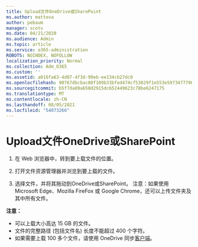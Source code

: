 ```yaml
---
title: Upload文件OneDrive或SharePoint
ms.author: matteva
author: pebaum
manager: scotv
ms.date: 04/21/2020
ms.audience: Admin
ms.topic: article
ms.service: o365-administration
ROBOTS: NOINDEX, NOFOLLOW
localization_priority: Normal
ms.collection: Adm_O365
ms.custom: ''
ms.assetid: a016fa63-4d87-4f3d-99eb-ee134cb27dc0
ms.openlocfilehash: 90767dbcbac08f109b33bfed474cf53829f1e553e5973477796b951acf5c8d28
ms.sourcegitcommit: b5f7da89a650d2915dc652449623c78be6247175
ms.translationtype: MT
ms.contentlocale: zh-CN
ms.lasthandoff: 08/05/2021
ms.locfileid: "54073266"
---
```

# <a name="upload-files-to-onedrive-or-sharepoint"></a>Upload文件OneDrive或SharePoint

1. 在 Web 浏览器中，转到要上载文件的位置。
    
2. 打开文件资源管理器并浏览到要上载的文件。
    
3. 选择文件，并将其拖动到OneDrive或SharePoint。 注意：如果使用 Microsoft Edge、Mozilla FireFox 或 Google Chrome，还可以上传文件夹及其中所有文件。
    
**注意：**
- 可以上载大小高达 15 GB 的文件。 
- 文件的完整路径 (包括文件名) 长度不能超过 400 个字符。 
- 如果需要上载 100 多个文件，请使用 OneDrive 同步[客户端](https://go.microsoft.com/fwlink/?linkid=866427)。 
  

